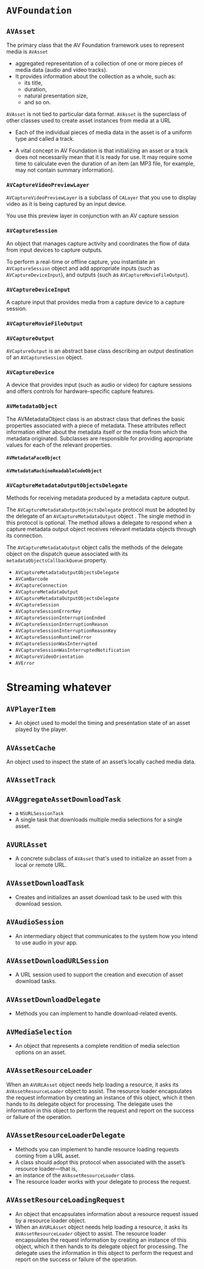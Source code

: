 # `AVFoundation`

## `AVAsset`
The primary class that the AV Foundation framework uses to represent media is `AVAsset`

* aggregated representation of a collection of one or more pieces of media data (audio and video tracks).
* It provides information about the collection as a whole, such as:
  * its title,
  * duration,
  * natural presentation size,
  * and so on.

`AVAsset` is not tied to particular data format. `AVAsset` is the superclass of
other classes used to create asset instances from media at a URL

* Each of the individual pieces of media data in the asset is of a uniform type and called a track.

* A vital concept in AV Foundation is that initializing an asset or a track does
not necessarily mean that it is ready for use. It may require some time to
calculate even the duration of an item (an MP3 file, for example, may not
contain summary information).

### `AVCaptureVideoPreviewLayer`
`AVCaptureVideoPreviewLayer` is a subclass of `CALayer` that you use to display
video as it is being captured by an input device.

You use this preview layer in conjunction with an AV capture session

### `AVCaptureSession`
An object that manages capture activity and coordinates the flow of data from input devices to capture outputs.

To perform a real-time or offline capture, you instantiate an `AVCaptureSession`
object and add appropriate inputs (such as `AVCaptureDeviceInput`), and outputs
(such as `AVCaptureMovieFileOutput`).

### `AVCaptureDeviceInput`
A capture input that provides media from a capture device to a capture session.

### `AVCaptureMovieFileOutput`

### `AVCaptureOutput`
`AVCaptureOutput` is an abstract base class describing an output destination of an `AVCaptureSession` object.


### `AVCaptureDevice`
A device that provides input (such as audio or video) for capture sessions and
offers controls for hardware-specific capture features.

### `AVMetadataObject`
The AVMetadataObject class is an abstract class that defines the basic
properties associated with a piece of metadata. These attributes reflect
information either about the metadata itself or the media from which the
metadata originated. Subclasses are responsible for providing appropriate values
for each of the relevant properties.

#### `AVMetadataFaceObject`

#### `AVMetadataMachineReadableCodeObject`

### `AVCaptureMetadataOutputObjectsDelegate`
Methods for receiving metadata produced by a metadata capture output.

The `AVCaptureMetadataOutputObjectsDelegate` protocol must be adopted by the
delegate of an `AVCaptureMetadataOutput` object . The single method in this
protocol is optional. The method allows a delegate to respond when a capture
metadata output object receives relevant metadata objects through its
connection.

The `AVCaptureMetadataOutput` object calls the methods of the delegate object on
the dispatch queue associated with its `metadataObjectsCallbackQueue` property.

* `AVCaptureMetadataOutputObjectsDelegate`
* `AVCamBarcode`
* `AVCaptureConnection`
* `AVCaptureMetadataOutput`
* `AVCaptureMetadataOutputObjectsDelegate`
* `AVCaptureSession`
* `AVCaptureSessionErrorKey`
* `AVCaptureSessionInterruptionEnded`
* `AVCaptureSessionInterruptionReason`
* `AVCaptureSessionInterruptionReasonKey`
* `AVCaptureSessionRuntimeError`
* `AVCaptureSessionWasInterrupted`
* `AVCaptureSessionWasInterruptedNotification`
* `AVCaptureVideoOrientation`
* `AVError`

# Streaming whatever
## `AVPlayerItem`
* An object used to model the timing and presentation state of an asset played by the player.


## `AVAssetCache`
An object used to inspect the state of an asset’s locally cached media data.

## `AVAssetTrack`

## `AVAggregateAssetDownloadTask`
* a `NSURLSessionTask`
* A single task that downloads multiple media selections for a single asset.

## `AVURLAsset`
* A concrete subclass of `AVAsset` that's used to initialize an asset from a local or remote URL.

## `AVAssetDownloadTask`
* Creates and initializes an asset download task to be used with this download session.

## `AVAudioSession`
* An intermediary object that communicates to the system how you intend to use audio in your app.

## `AVAssetDownloadURLSession`
* A URL session used to support the creation and execution of asset download tasks.

## `AVAssetDownloadDelegate`
* Methods you can implement to handle download-related events.

## `AVMediaSelection`
* An object that represents a complete rendition of media selection options on an asset.

## `AVAssetResourceLoader`
When an `AVURLAsset` object needs help loading a resource, it asks its
`AVAssetResourceLoader` object to assist. The resource loader encapsulates the
request information by creating an instance of this object, which it then
hands to its delegate object for processing. The delegate uses the
information in this object to perform the request and report on the success
or failure of the operation.

## `AVAssetResourceLoaderDelegate`
* Methods you can implement to handle resource loading requests coming from a URL asset.
* A class should adopt this protocol when associated with the asset’s resource loader—that is, 
* an instance of the `AVAssetResourceLoader` class. 
* The resource loader works with your delegate to process the request.

## `AVAssetResourceLoadingRequest`
* An object that encapsulates information about a resource request issued by a resource loader object.
* When an `AVURLAsset` object needs help loading a resource, it asks its `AVAssetResourceLoader` object to assist. The resource loader encapsulates the request information by creating an instance of this object, which it then hands to its delegate object for processing. The delegate uses the information in this object to perform the request and report on the success or failure of the operation.
